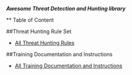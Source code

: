***Awesome Threat Detection and Hunting library***


** Table of Content

##Threat Hunting Rule Set
- [All Threat Hunting Rules](https://threat-hunting.github.io/Awesome-ThreatHunting/Threat%20Hunting%20Rule%20Set)

##Training Documentation and Instructions
- [All Training Documentation and Instructions](https://threat-hunting.github.io/Awesome-ThreatHunting/Training%20Documentation%20and%20Instructions/)



